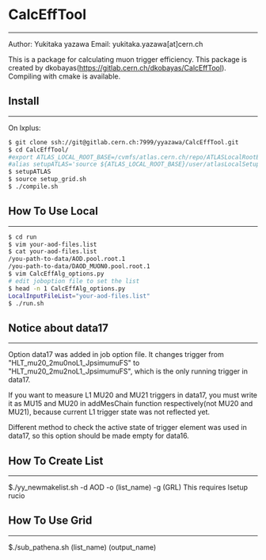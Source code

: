 # CalcEffTool
------------------------------------
Author: Yukitaka yazawa
Email: yukitaka.yazawa[at]cern.ch

This is a package for calculating muon trigger efficiency.
This package is created by dkobayas(https://gitlab.cern.ch/dkobayas/CalcEffTool).
Compiling with cmake is available.

## Install
------------------------------------
On lxplus:

```sh
$ git clone ssh://git@gitlab.cern.ch:7999/yyazawa/CalcEffTool.git
$ cd CalcEffTool/
#export ATLAS_LOCAL_ROOT_BASE=/cvmfs/atlas.cern.ch/repo/ATLASLocalRootBase
#alias setupATLAS='source ${ATLAS_LOCAL_ROOT_BASE}/user/atlasLocalSetup.sh'
$ setupATLAS
$ source setup_grid.sh
$ ./compile.sh
```


## How To Use Local
------------------------------------
```sh
$ cd run
$ vim your-aod-files.list
$ cat your-aod-files.list
/you-path-to-data/AOD.pool.root.1
/you-path-to-data/DAOD_MUON0.pool.root.1
$ vim CalcEffAlg_options.py
# edit joboption file to set the list
$ head -n 1 CalcEffAlg_options.py
LocalInputFileList="your-aod-files.list"
$ ./run.sh
```

## Notice about data17
------------------------------------
Option data17 was added in job option file.
It changes trigger from "HLT_mu20_2mu0noL1_JpsimumuFS" to "HLT_mu20_2mu2noL1_JpsimumuFS", which is the only running trigger in data17.

If you want to measure L1 MU20 and MU21 triggers in data17, you must write it as MU15 and MU20 in addMesChain function respectively(not MU20 and MU21), because current L1 trigger state was not reflected yet.

Different method to check the active state of trigger element was used in data17, so this option should be made empty for data16.

## How To Create List
------------------------------------
$./yy_newmakelist.sh -d AOD -o (list_name) -g (GRL)
This requires lsetup rucio

## How To Use Grid
------------------------------------
$./sub_pathena.sh (list_name) (output_name)





